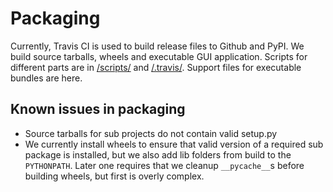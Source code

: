Packaging
=========

Currently, Travis CI is used to build release files to Github and PyPI.
We build source tarballs, wheels and executable GUI application.
Scripts for different parts are in [/scripts/](../scripts) and [/.travis/](../.travis).
Support files for executable bundles are here.


Known issues in packaging
-------------------------

* Source tarballs for sub projects do not contain valid setup.py
* We currently install wheels to ensure that valid version of a required sub package is installed, but we also add lib folders from build to the `PYTHONPATH`. Later one requires that we cleanup `__pycache__`s before building wheels, but first is overly complex.
